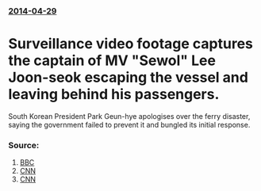 ### [2014-04-29](/news/2014/04/29/index.md)

# Surveillance video footage captures the captain of MV "Sewol" Lee Joon-seok escaping the vessel and leaving behind his passengers. 

South Korean President Park Geun-hye apologises over the ferry disaster, saying the government failed to prevent it and bungled its initial response.


### Source:

1. [BBC](http://www.bbc.com/news/world-asia-27200542#)
2. [CNN](http://edition.cnn.com/2014/04/27/world/asia/south-korea-ferry-video/index.html?hpt=hp_t1/)
3. [CNN](http://www.cnn.com/2014/04/29/world/asia/south-korea-ferry-sinking/index.html?hpt=hp_t2)
